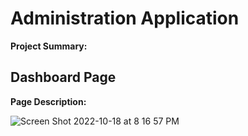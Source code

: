 <h1>Administration Application</h1>

<p><b>Project Summary:</b></p>

<h2>Dashboard Page</h2>

<p><b>Page Description:</b></p>

![Screen Shot 2022-10-18 at 8 16 57 PM](https://user-images.githubusercontent.com/82541715/196568422-cae7a808-9fe5-4a5f-93ee-dbdbd37bd74c.png)


